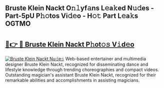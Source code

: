 ## Bruste Klein Nackt O𝚗𝚕yf𝚊ns L𝚎a𝚔ed N𝚞𝚍es - Part-5pU P𝚑𝚘tos Vi𝚍𝚎o - H𝚘𝚝 Part L𝚎a𝚔s OGTMO

# <h2><a href="http://kf69j7g.oniu.top/?m=Bruste+Klein+Nackt">🔗👉 🔴 Bruste Klein Nackt P𝚑ot𝚘𝚜 V𝚒d𝚎o</a></h2>

[![Bruste Klein Nackt Nu𝚍e𝚜](https://i.imgur.com/0qMVB7G.gif)](http://kf69j7g.oniu.top/?m=Bruste+Klein+Nackt)
Web-based entertainer and multimedia designer Bruste Klein Nackt, recognized for disseminating dance and lifestyle knowledge through trending choreographies and compact videos. Outstanding magician's assistant Bruste Klein Nackt, recognized for their remarkable abilities and accomplishments in assisting magicians.  

